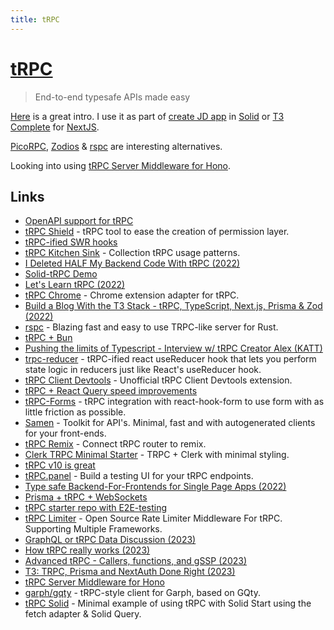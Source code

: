 ```yaml
---
title: tRPC
---
```


# [tRPC](https://trpc.io/)

> End-to-end typesafe APIs made easy

[Here](https://www.youtube.com/watch?v=x4mu-jOiA0Q) is a great intro. I use it as part of [create JD app](https://github.com/OrJDev/create-jd-app) in [Solid](../programming-languages/javascript/js-libraries/solid.md) or [T3 Complete](https://github.com/juliusmarminge/t3-complete) for [NextJS](../programming-languages/javascript/js-libraries/react/nextjs.md).

[PicoRPC](https://github.com/fabiospampinato/picorpc), [Zodios](https://github.com/ecyrbe/zodios) & [rspc](https://github.com/oscartbeaumont/rspc) are interesting alternatives.

Looking into using [tRPC Server Middleware for Hono](https://github.com/honojs/middleware/tree/main/packages/trpc-server).

## Links

- [OpenAPI support for tRPC](https://github.com/jlalmes/trpc-openapi)
- [tRPC Shield](https://github.com/omar-dulaimi/trpc-shield) - tRPC tool to ease the creation of permission layer.
- [tRPC-ified SWR hooks](https://github.com/sachinraja/trpc-swr)
- [tRPC Kitchen Sink](https://github.com/trpc/examples-kitchen-sink) - Collection tRPC usage patterns.
- [I Deleted HALF My Backend Code With tRPC (2022)](https://www.youtube.com/watch?v=PYUqYcPMPeQ)
- [Solid-tRPC Demo](https://github.com/TheoBr/solid-trpc)
- [Let's Learn tRPC (2022)](https://www.youtube.com/watch?v=GryES84SSEU)
- [tRPC Chrome](https://github.com/jlalmes/trpc-chrome) - Chrome extension adapter for tRPC.
- [Build a Blog With the T3 Stack - tRPC, TypeScript, Next.js, Prisma & Zod (2022)](https://www.youtube.com/watch?v=syEWlxVFUrY)
- [rspc](https://github.com/oscartbeaumont/rspc) - Blazing fast and easy to use TRPC-like server for Rust.
- [tRPC + Bun](https://github.com/sachinraja/trpc-bun)
- [Pushing the limits of Typescript - Interview w/ tRPC Creator Alex (KATT)](https://www.youtube.com/watch?v=Mm3Z5c1Linw)
- [trpc-reducer](https://github.com/gabriel-frattini/trpc-reducer) - tRPC-ified react useReducer hook that lets you perform state logic in reducers just like React's useReducer hook.
- [tRPC Client Devtools](https://github.com/rhenriquez28/trpc-client-devtools) - Unofficial tRPC Client Devtools extension.
- [tRPC + React Query speed improvements](https://twitter.com/s4chinraja/status/1570658634039984128)
- [tRPC-Forms](https://github.com/juliusmarminge/trpc-forms) - tRPC integration with react-hook-form to use form with as little friction as possible.
- [Samen](https://github.com/samen-io/samen) - Toolkit for API's. Minimal, fast and with autogenerated clients for your front-ends.
- [tRPC Remix](https://github.com/ggrandi/trpc-remix) - Connect tRPC router to remix.
- [Clerk TRPC Minimal Starter](https://github.com/perkinsjr/clerk-trpc-minimal) - TRPC + Clerk with minimal styling.
- [tRPC v10 is great](https://www.youtube.com/watch?v=uu57PhChTOE)
- [tRPC.panel](https://github.com/iway1/trpc-panel) - Build a testing UI for your tRPC endpoints.
- [Type safe Backend-For-Frontends for Single Page Apps (2022)](https://www.youtube.com/watch?v=ugKa7PNI2CI)
- [Prisma + tRPC + WebSockets](https://github.com/trpc/examples-next-prisma-websockets-starter)
- [tRPC starter repo with E2E-testing](https://github.com/trpc/examples-next-prisma-starter)
- [tRPC Limiter](https://github.com/OrJDev/trpc-limiter) - Open Source Rate Limiter Middleware For tRPC. Supporting Multiple Frameworks.
- [GraphQL or tRPC Data Discussion (2023)](https://www.youtube.com/watch?v=TFTpOn-MvCA)
- [How tRPC really works (2023)](https://www.youtube.com/watch?v=x4mu-jOiA0Q)
- [Advanced tRPC - Callers, functions, and gSSP (2023)](https://www.youtube.com/watch?v=G2ZzmgShHgQ)
- [T3: TRPC, Prisma and NextAuth Done Right (2023)](https://www.youtube.com/watch?v=J1gzN1SAhyM)
- [tRPC Server Middleware for Hono](https://github.com/honojs/middleware/tree/main/packages/trpc-server)
- [garph/gqty](https://github.com/stepci/garph-gqty) - tRPC-style client for Garph, based on GQty.
- [tRPC Solid](https://github.com/juliusmarminge/trpc-solid) - Minimal example of using tRPC with Solid Start using the fetch adapter & Solid Query.
